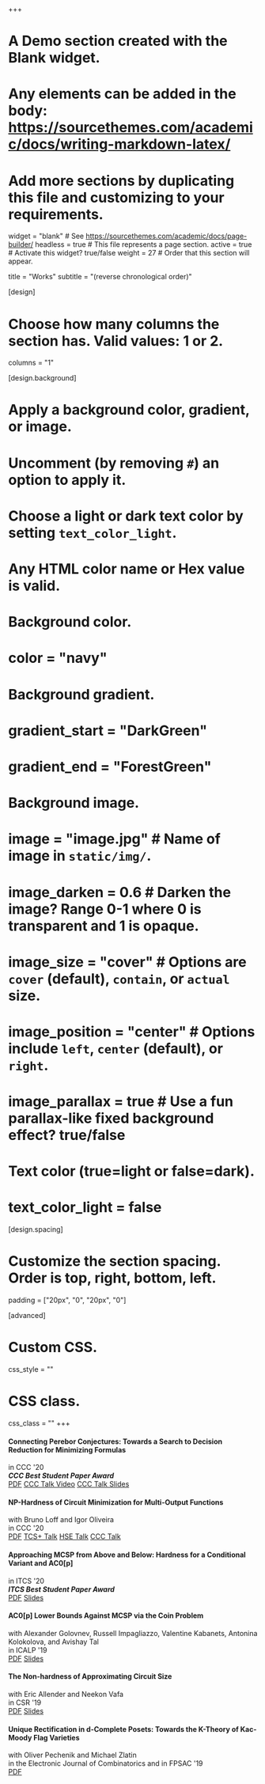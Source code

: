+++
# A Demo section created with the Blank widget.
# Any elements can be added in the body: https://sourcethemes.com/academic/docs/writing-markdown-latex/
# Add more sections by duplicating this file and customizing to your requirements.

widget = "blank"  # See https://sourcethemes.com/academic/docs/page-builder/
headless = true  # This file represents a page section.
active = true  # Activate this widget? true/false
weight = 27  # Order that this section will appear.

title = "Works"
subtitle = "(reverse chronological order)"

[design]
  # Choose how many columns the section has. Valid values: 1 or 2.
  columns = "1"

[design.background]
  # Apply a background color, gradient, or image.
  #   Uncomment (by removing `#`) an option to apply it.
  #   Choose a light or dark text color by setting `text_color_light`.
  #   Any HTML color name or Hex value is valid.

  # Background color.
  # color = "navy"
  
  # Background gradient.
  # gradient_start = "DarkGreen"
  # gradient_end = "ForestGreen"
  
  # Background image.
  # image = "image.jpg"  # Name of image in `static/img/`.
  # image_darken = 0.6  # Darken the image? Range 0-1 where 0 is transparent and 1 is opaque.
  # image_size = "cover"  #  Options are `cover` (default), `contain`, or `actual` size.
  # image_position = "center"  # Options include `left`, `center` (default), or `right`.
  # image_parallax = true  # Use a fun parallax-like fixed background effect? true/false
  
  # Text color (true=light or false=dark).
  # text_color_light = false

[design.spacing]
  # Customize the section spacing. Order is top, right, bottom, left.
  padding = ["20px", "0", "20px", "0"]

[advanced]
 # Custom CSS. 
 css_style = ""
 
 # CSS class.
 css_class = ""
+++

#### Connecting Perebor Conjectures: Towards a Search to Decision Reduction for Minimizing Formulas
in CCC '20   
**_CCC Best Student Paper Award_**    
<a class="btn btn-outline-primary my-1 mr-1" href="https://drops.dagstuhl.de/opus/volltexte/2020/12583/">PDF</a>
<a class="btn btn-outline-primary my-1 mr-1" href="https://drops.dagstuhl.de/opus/volltexte/2020/12583/">CCC Talk Video</a>
<a class="btn btn-outline-primary my-1 mr-1" href="https://drops.dagstuhl.de/opus/volltexte/2020/12583/">CCC Talk Slides</a>


#### NP-Hardness of Circuit Minimization for Multi-Output Functions
with Bruno Loff and Igor Oliveira <br/>
in CCC '20 <br/>
<a class="btn btn-outline-primary my-1 mr-1" href=".">PDF</a>
<a class="btn btn-outline-primary my-1 mr-1" href=".">TCS+ Talk</a>
<a class="btn btn-outline-primary my-1 mr-1" href=".">HSE Talk</a>
<a class="btn btn-outline-primary my-1 mr-1" href=".">CCC Talk</a>

#### Approaching MCSP from Above and Below: Hardness for a Conditional Variant and AC0[p]
in ITCS '20    
**_ITCS Best Student Paper Award_**   
<a class="btn btn-outline-primary my-1 mr-1" href=".">PDF</a>
<a class="btn btn-outline-primary my-1 mr-1" href=".">Slides</a>

#### AC0[p] Lower Bounds Against MCSP via the Coin Problem
with Alexander Golovnev, Russell Impagliazzo, Valentine Kabanets, Antonina Kolokolova, and Avishay Tal<br/>
in ICALP '19<br/>
<a class="btn btn-outline-primary my-1 mr-1" href=".">PDF</a>
<a class="btn btn-outline-primary my-1 mr-1" href=".">Slides</a>

#### The Non-hardness of Approximating Circuit Size
with Eric Allender and Neekon Vafa<br/>
in CSR '19<br/>
<a class="btn btn-outline-primary my-1 mr-1" href=".">PDF</a>
<a class="btn btn-outline-primary my-1 mr-1" href=".">Slides</a>

#### Unique Rectification in d-Complete Posets: Towards the K-Theory of Kac-Moody Flag Varieties
with Oliver Pechenik and Michael Zlatin <br/>
in the Electronic Journal of Combinatorics and in FPSAC '19 <br/>
<a class="btn btn-outline-primary my-1 mr-1" href=".">PDF</a>
